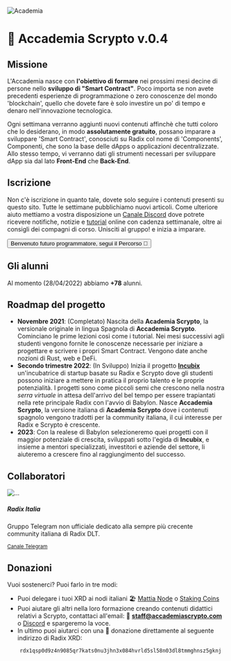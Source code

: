 ![Academia](/2_it.png)

# 🏫 Accademia Scrypto v.0.4
## Missione
L'Accademia nasce con **l'obiettivo di formare** nei prossimi mesi decine di persone nello **sviluppo di "Smart Contract"**. Poco importa se non avete precedenti esperienze di programmazione o zero conoscenze del mondo 'blockchain', quello che dovete fare è solo investire un po' di tempo e denaro nell'innovazione tecnologica.    

Ogni settimana verranno aggiunti nuovi contenuti affinchè che tutti coloro che lo desiderano, in modo **assolutamente gratuito**, possano imparare a sviluppare 'Smart Contract', conosciuti su Radix col nome di 'Components', Componenti, che sono la base delle dApps o applicazioni decentralizzate. Allo stesso tempo, vi verranno dati gli strumenti necessari per sviluppare dApp sia dal lato **Front-End** che **Back-End**.

## Iscrizione
Non c'è iscrizione in quanto tale, dovete solo seguire i contenuti presenti su questo sito. Tutte le settimane pubblichiamo nuovi articoli. Come ulteriore aiuto mettiamo a vostra disposizione un [Canale Discord](https://discord.com/channels/975673670129307668/975673670129307671) dove potrete ricevere notifiche, notizie e [tutorial](/academia/eventos.md) online con cadenza settimanale, oltre ai consigli dei compagni di corso. Unisciti al gruppo! e inizia a imparare. 

[<button type="button" class="btn btn-outline-dark">Benvenuto futuro programmatore, segui il Percorso 🧭</button>](/ruta/)

## Gli alunni
Al momento (28/04/2022) abbiamo **+78** alunni.

## Roadmap del progetto
- **Novembre 2021**: (Completato)
    Nascita della **Academia Scrypto**, la versionale originale in lingua Spagnola di **Accademia Scrypto**.  Cominciano le prime lezioni così come i tutorial. Nei mesi successivi agli studenti vengono fornite le conoscenze necessarie per iniziare a progettare e scrivere i propri Smart Contract. Vengono date anche nozioni di Rust, web e DeFi. 
- **Secondo trimestre 2022**: (In Sviluppo)
   Inizia il progetto [**Incubix**](/incubix/README.md) un'incubatrice di startup basate su Radix e Scrypto dove gli studenti possono iniziare a mettere in pratica il proprio talento e le proprie potenzialità. I progetti sono come piccoli semi che crescono nella nostra *serra virtuale* in attesa dell'arrivo del bel tempo per essere trapiantati nella rete principale Radix con l'avvio di Babylon. 
   Nasce **Accademia Scrypto**, la versione italiana di **Academia Scrypto** dove i contenuti spagnolo vengono tradotti per la community italiana, il cui interesse per Radix e Scrypto è crescente.
- **2023**:
    Con la realese di Babylon selezioneremo quei progetti con il maggior potenziale di crescita, sviluppati sotto l'egida di **Incubix**, e insieme a mentori specializzati, investitori e aziende del settore, li aiuteremo a crescere fino al raggiungimento del successo. 

## Collaboratori

<div class="card mb-3" style="max-width: 540px;">
  <div class="row g-0 justify-content-md-center">
    <div class="col-md-4">
      <img src="https://i.ibb.co/bv2yD6h/logo-ITALIA.png" class="img-fluid rounded-start" alt="...">
    </div>
    <div class="col-md-8">
      <div class="card-body">
        <h5 class="card-title">Radix Italia</h5>
        <p class="card-text">Gruppo Telegram non ufficiale dedicato alla sempre più crecente community italiana di Radix DLT.</p>
        <p class="card-text"><small class="text-muted"><a href="https://t.me/Radix_Italia">Canale Telegram</a></small></p>
      </div>
    </div>
  </div>
</div>

## Donazioni
Vuoi sostenerci? Puoi farlo in tre modi:
- Puoi delegare i tuoi XRD ai nodi italiani 🏖️ [Mattia Node](https://docs.mattia.wiki/radix/node/) o [Staking Coins](https://radixdlt.stakingcoins.eu/)
- Puoi aiutare gli altri nella loro formazione creando contenuti didattici relativi a Scrypto, contattaci all'email: 📧 **staff@accademiascrypto.com** o [Discord](https://discord.com/channels/975673670129307668/975674517005430794) e spargeremo la voce.
- In ultimo puoi aiutarci con una 🤑 donazione direttamente al seguente indirizzo di Radix XRD:
```  
    rdx1qsp0d9z4n9085qr7kats0nu3jhn3x084hvrld5sl58n03dl8tmmghnsz5gknj
```